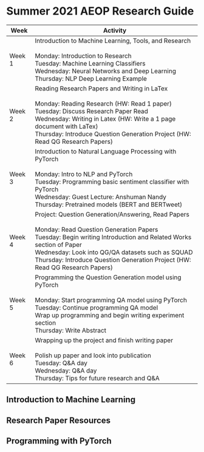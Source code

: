# Summer 2021 AEOP Research Guide

| Week  | Activity |
| ------------- | ------------- |
| Week 1  | Introduction to Machine Learning, Tools, and Research <br><br> Monday: Introduction to Research <br> Tuesday: Machine Learning Classifiers <br> Wednesday: Neural Networks and Deep Learning <br> Thursday: NLP Deep Learning Example |
| Week 2 | Reading Research Papers and Writing in LaTex <br><br> Monday: Reading Research (HW: Read 1 paper) <br> Tuesday: Discuss Research Paper Read <br> Wednesday: Writing in Latex (HW: Write a 1 page document with LaTex) <br> Thursday: Introduce Question Generation Project (HW: Read QG Research Papers) |
| Week 3 | Introduction to Natural Language Processing with PyTorch <br><br> Monday: Intro to NLP and PyTorch <br> Tuesday: Programming basic sentiment classifier with PyTorch <br> Wednesday: Guest Lecture: Anshuman Nandy <br> Thursday: Pretrained models (BERT and BERTweet) |
| Week 4 | Project: Question Generation/Answering, Read Papers <br><br> Monday: Read Question Generation Papers <br> Tuesday: Begin writing Introduction and Related Works section of Paper <br> Wednesday: Look into QG/QA datasets such as SQUAD <br> Thursday: Introduce Question Generation Project (HW: Read QG Research Papers) |
| Week 5 | Programming the Question Generation model using PyTorch <br><br> Monday: Start programming QA model using PyTorch <br> Tuesday: Continue programming QA model <br> Wrap up programming and begin writing experiment section <br> Thursday: Write Abstract |
| Week 6 | Wrapping up the project and finish writing paper <br><br> Polish up paper and look into publication <br> Tuesday: Q&A day <br> Wednesday: Q&A day <br> Thursday: Tips for future research and Q&A |




## Introduction to Machine Learning




## Research Paper Resources




## Programming with PyTorch




## 
